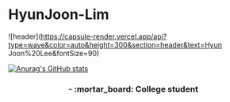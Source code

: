 # HyunJoon-Lim

![header](https://capsule-render.vercel.app/api?type=wave&color=auto&height=300&section=header&text=Hyun Joon%20Lee&fontSize=90)

[![Anurag's GitHub stats](https://github-readme-stats.vercel.app/api?username=jungking&count_private=true&theme=tokyonight)](https://github.com/anuraghazra/github-readme-stats)

<h3 align ="center"> - :mortar_board: College student </h3>
